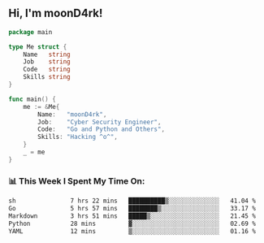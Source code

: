 <h2> Hi, I'm moonD4rk!</h2>

```go
package main

type Me struct {
	Name   string
	Job    string
	Code   string
	Skills string
}

func main() {
	me := &Me{
		Name:   "moonD4rk",
		Job:    "Cyber Security Engineer",
		Code:   "Go and Python and Others",
		Skills: "Hacking ^o^",
	}
	_ = me
}
```

<h3>📊 This Week I Spent My Time On:</h3>
<!-- <img align='right' src="https://github-readme-stats.vercel.app/api?username=moond4rk&show_icons=true&theme=radical", width="300" height="150"> -->

<!--START_SECTION:waka-->

```txt
sh               7 hrs 22 mins   ██████████▒░░░░░░░░░░░░░░   41.04 %
Go               5 hrs 57 mins   ████████▒░░░░░░░░░░░░░░░░   33.17 %
Markdown         3 hrs 51 mins   █████▒░░░░░░░░░░░░░░░░░░░   21.45 %
Python           28 mins         ▓░░░░░░░░░░░░░░░░░░░░░░░░   02.69 %
YAML             12 mins         ▒░░░░░░░░░░░░░░░░░░░░░░░░   01.16 %
```

<!--END_SECTION:waka-->

